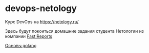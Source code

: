 # devops-netology
Курс DevOps на https://netology.ru/  

Здесь будут покоиться домашние задания студента Нетологии из компании [Fast Reports](https://www.fast-report.com)

[Основы golang](golalng_homeworks.md)
